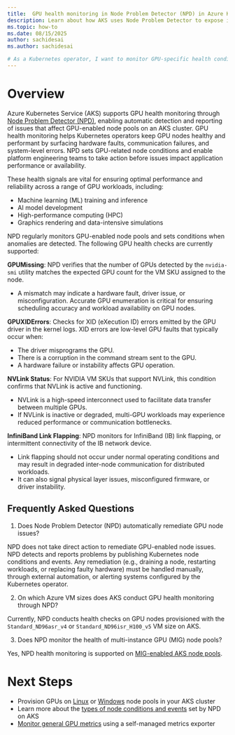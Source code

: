 ```yaml
---
title:  GPU health monitoring in Node Problem Detector (NPD) in Azure Kubernetes Service (AKS) nodes
description: Learn about how AKS uses Node Problem Detector to expose issues on GPU-enabled nodes.
ms.topic: how-to
ms.date: 08/15/2025
author: sachidesai
ms.author: sachidesai

# As a Kubernetes operator, I want to monitor GPU-specific health conditions using Node Problem Detector (NPD), so that I can detect and respond to hardware or connectivity issues affecting GPU nodes, ensuring high performance and stability for GPU workloads.
---
```


# Overview

Azure Kubernetes Service (AKS) supports GPU health monitoring through [Node Problem Detector (NPD)](./node-problem-detector.md), enabling automatic detection and reporting of issues that affect GPU-enabled node pools on an AKS cluster. GPU health monitoring helps Kubernetes operators keep GPU nodes healthy and performant by surfacing hardware faults, communication failures, and system-level errors. NPD sets GPU-related node conditions and enable platform engineering teams to take action before issues impact application performance or availability.

These health signals are vital for ensuring optimal performance and reliability across a range of GPU workloads, including:

* Machine learning (ML) training and inference
* AI model development
* High-performance computing (HPC)
* Graphics rendering and data-intensive simulations

NPD regularly monitors GPU-enabled node pools and sets conditions when anomalies are detected. The following GPU health checks are currently supported:

**GPUMissing**: NPD verifies that the number of GPUs detected by the `nvidia-smi` utility matches the expected GPU count for the VM SKU assigned to the node. 
* A mismatch may indicate a hardware fault, driver issue, or misconfiguration. Accurate GPU enumeration is critical for ensuring scheduling accuracy and workload availability on GPU nodes.

**GPUXIDErrors**: Checks for XID (eXecution ID) errors emitted by the GPU driver in the kernel logs. XID errors are low-level GPU faults that typically occur when:
* The driver misprograms the GPU.
* There is a corruption in the command stream sent to the GPU.
* A hardware failure or instability affects GPU operation.

**NVLink Status**: For NVIDIA VM SKUs that support NVLink, this condition confirms that NVLink is active and functioning. 
* NVLink is a high-speed interconnect used to facilitate data transfer between multiple GPUs. 
* If NVLink is inactive or degraded, multi-GPU workloads may experience reduced performance or communication bottlenecks.

**InfiniBand Link Flapping**: NPD monitors for InfiniBand (IB) link flapping, or intermittent connectivity of the IB network device. 
* Link flapping should not occur under normal operating conditions and may result in degraded inter-node communication for distributed workloads. 
* It can also signal physical layer issues, misconfigured firmware, or driver instability.

## Frequently Asked Questions 

1. Does Node Problem Detector (NPD) automatically remediate GPU node issues?

NPD does not take direct action to remediate GPU-enabled node issues. NPD detects and reports problems by publishing Kubernetes node conditions and events. Any remediation (e.g., draining a node, restarting workloads, or replacing faulty hardware) must be handled manually, through external automation, or alerting systems configured by the Kubernetes operator.

2. On which Azure VM sizes does AKS conduct GPU health monitoring through NPD?

Currently, NPD conducts health checks on GPU nodes provisioned with the `Standard_ND96asr_v4` or `Standard_ND96isr_H100_v5` VM size on AKS.

3. Does NPD monitor the health of multi-instance GPU (MIG) node pools?

Yes, NPD health monitoring is supported on [MIG-enabled AKS node pools](./gpu-multi-instance.md).

# Next Steps

* Provision GPUs on [Linux](./use-nvidia-gpu.md) or [Windows](./use-windows-gpu.md) node pools in your AKS cluster
* Learn more about the [types of node conditions and events](./node-problem-detector.md) set by NPD on AKS
* [Monitor general GPU metrics](./monitor-gpu-metrics.md) using a self-managed metrics exporter